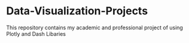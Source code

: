 # Data-Visualization-Projects
This repository contains my academic and professional project of using Plotly and Dash Libaries
